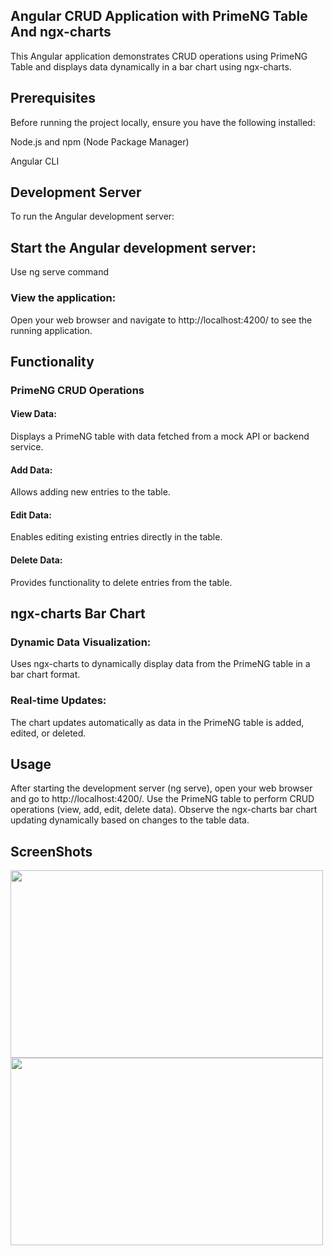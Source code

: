 ## Angular CRUD Application with  PrimeNG Table And ngx-charts
This Angular application demonstrates CRUD operations using PrimeNG Table and displays data dynamically in a bar chart using ngx-charts.


## Prerequisites

Before running the project locally, ensure you have the following installed:

Node.js and npm (Node Package Manager)

Angular CLI

## Development Server
To run the Angular development server:

## Start the Angular development server:
Use ng serve command
### View the application:

Open your web browser and navigate to http://localhost:4200/ to see the running application.

## Functionality
### PrimeNG CRUD Operations

#### View Data: 
Displays a PrimeNG table with data fetched from a mock API or backend service.

#### Add Data:
Allows adding new entries to the table.

#### Edit Data:
Enables editing existing entries directly in the table.

#### Delete Data: 
Provides functionality to delete entries from the table.

## ngx-charts Bar Chart
### Dynamic Data Visualization:  
Uses ngx-charts to dynamically display data from the PrimeNG table in a bar chart format.
### Real-time Updates: 
The chart updates automatically as data in the PrimeNG table is added, edited, or deleted.
## Usage
After starting the development server (ng serve), open your web browser and go to http://localhost:4200/.
Use the PrimeNG table to perform CRUD operations (view, add, edit, delete data).
Observe the ngx-charts bar chart updating dynamically based on changes to the table data.

## ScreenShots
<img src="https://github.com/AshviniLondhe/Angular-Project/assets/123794248/07c55c96-ee3c-47b3-95a2-d6237cd55d57" width="500px" height="300px"/>

<img src="https://github.com/AshviniLondhe/Angular-Project/assets/123794248/2acc10aa-145b-4a2c-b31e-feea85be531f" width="500px" height="300px"/>
